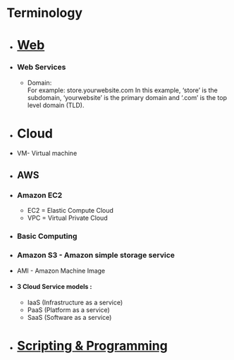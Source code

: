 # Terminology

- # [Web]()
- ### Web Services
  - Domain: 
    <br> For example: store.yourwebsite.com
         In this example, ‘store’ is the subdomain, ‘yourwebsite’ is the primary domain and ‘.com’ is the top level domain (TLD).   

- # Cloud
- VM- Virtual machine

- ## AWS
- ### Amazon EC2
  - EC2 = Elastic Compute Cloud
  - VPC = Virtual Private Cloud


- ### Basic Computing 

- ### Amazon S3 - Amazon simple storage service
- AMI - Amazon Machine Image

- #### 3 Cloud Service models : 
  - IaaS (Infrastructure as a service)
  - PaaS (Platform as a service)
  - SaaS (Software as a service)
  
  
- # [Scripting & Programming](https://github.com/hydropero/Terminology/blob/main/Programming.md)

